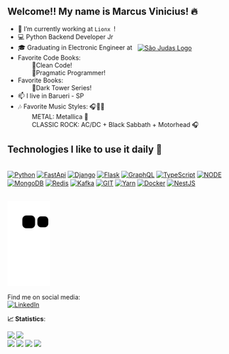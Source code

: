 ## Welcome!! My name is Marcus Vinicius! 🔥

- 🔭 I’m currently working at `Lionx `!
- 💻 Python Backend Developer Jr
- 🎓 Graduating in Electronic Engineer at &nbsp;&nbsp;<a href="https://landing.usjt.br/" target="_blank"><img align="center" alt="São Judas Logo" height="30" src="https://landing.usjt.br/assets/img/logo-usjt.svg" /></a>
- Favorite Code Books:<br/>&nbsp;&nbsp;&nbsp;&nbsp;&nbsp;&nbsp;&nbsp;&nbsp;📘Clean Code! <br/>&nbsp;&nbsp;&nbsp;&nbsp;&nbsp;&nbsp;&nbsp;&nbsp;📙Pragmatic Programmer!
- Favorite Books:<br/>&nbsp;&nbsp;&nbsp;&nbsp;&nbsp;&nbsp;&nbsp;&nbsp;📗Dark Tower Series! <br/>
- 📫 I live in Barueri - SP
- 🎶 Favorite Music Styles: 🎧🍷🗿
<br/>&nbsp;&nbsp;&nbsp;&nbsp;&nbsp;&nbsp;&nbsp;&nbsp;METAL:  Metallica 🤘
<br/>&nbsp;&nbsp;&nbsp;&nbsp;&nbsp;&nbsp;&nbsp;&nbsp;CLASSIC ROCK: AC/DC + Black Sabbath + Motorhead 🎧

<div>
<h2>Technologies I like to use it daily 🔧</h2> <br />
    <a href="https://www.python.org/" target="_blank"><img align="center" alt="Python" height="30" width="40" src="https://cdn.jsdelivr.net/gh/devicons/devicon/icons/python/python-original.svg" /></a>
    <a href="https://fastapi.tiangolo.com/" target="_blank"><img align="center" alt="FastApi" height="30" width="40" src="https://cdn.jsdelivr.net/gh/devicons/devicon/icons/fastapi/fastapi-original.svg" /></a>
    <a href="https://www.djangoproject.com/" target="_blank"><img align="center" alt="Django" height="30" width="40" src="https://img.shields.io/badge/Django-092E20?style=for-the-badge&logo=django&logoColor=white" /></a>
    <a href="https://flask.palletsprojects.com/" target="_blank"><img align="center" alt="Flask" height="30" width="40" src="https://img.shields.io/badge/Flask-000000?style=for-the-badge&logo=flask&logoColor=white" /></a>
  <a href="https://graphql.org/" target="_blank"><img align="center" alt="GraphQL" height="30" width="40" src="https://cdn.jsdelivr.net/gh/devicons/devicon/icons/graphql/graphql-plain.svg" /></a>
  <a href="https://www.typescriptlang.org/" target="_blank"><img align="center" alt="TypeScript" height="30" width="40" src="https://cdn.jsdelivr.net/gh/devicons/devicon/icons/typescript/typescript-original.svg" /></a>
  <a href="https://nodejs.org/pt-br/" target="_blank"><img align="center" alt="NODE" height="30" width="40" src="https://cdn.jsdelivr.net/gh/devicons/devicon/icons/nodejs/nodejs-original.svg" /></a>
  <a href="https://www.mongodb.com/" target="_blank"><img align="center" alt="MongoDB" height="30" width="40" src="https://cdn.jsdelivr.net/gh/devicons/devicon/icons/mongodb/mongodb-original.svg" /></a>
  <a href="https://redis.io/" target="_blank"><img align="center" alt="Redis" height="30" width="40" src="https://cdn.jsdelivr.net/gh/devicons/devicon/icons/redis/redis-original.svg" /></a>
  <a href="https://kafka.apache.org/" target="_blank"><img align="center" alt="Kafka" height="30" width="40" src="https://kafka.apache.org/logos/kafka_logo--simple.png" /></a>
  <a href="https://git-scm.com/" target="_blank"><img align="center" alt="GIT" height="30" width="40"
src="https://cdn.jsdelivr.net/gh/devicons/devicon/icons/git/git-original.svg" /></a>
  <a href="https://yarnpkg.com/" target="_blank"><img align="center" alt="Yarn" height="30" width="40" src="https://cdn.jsdelivr.net/gh/devicons/devicon/icons/yarn/yarn-original.svg" /></a>
  <a href="https://www.docker.com/" target="_blank"><img align="center" alt="Docker" height="30" width="40" src="https://cdn.jsdelivr.net/gh/devicons/devicon/icons/docker/docker-original.svg" /></a>
    <a href="https://nestjs.com/" target="_blank"><img align="center" alt="NestJS" height="30" width="40" src="https://cdn.jsdelivr.net/gh/devicons/devicon/icons/nestjs/nestjs-plain.svg" /></a>
</div>
  <br/>
<div>

<div>
  
![Snake animation](https://github.com/SMarkus27/SMarkus27/blob/output/github-contribution-grid-snake.svg)

Find me on social media: <br />
<a href="https://www.linkedin.com/in/marcus-vinicius-campos-pereira/" target="_blank"><img height="50px" width="50px" src="https://img.icons8.com/color/512/linkedin-circled--v1.png" alt="LinkedIn"></a>

<b> :chart_with_upwards_trend: Statistics</b>:

<a href="https://github.com/SMarkus27">
  <img height="140em" src="https://github-readme-stats.vercel.app/api?username=SMarkus27&show_icons=true&theme=dark&include_commits=true"/>
</a>

<a href="https://github.com/SMarkus27">
  <img height="140em" src="https://github-readme-stats.vercel.app/api/top-langs/?username=SMarkus27&layout=compact&langs_count=8&theme=dark"/>
</a>
<div style="display: inline_block">
  <img src="https://img.shields.io/badge/Python-3776AB?style=for-the-badge&logo=python&logoColor=white" />
  <img src="https://img.shields.io/badge/Django-092E20?style=for-the-badge&logo=django&logoColor=white" />
  <img src="https://img.shields.io/badge/Flask-000000?style=for-the-badge&logo=flask&logoColor=white" />
  <img src="https://img.shields.io/badge/FastApi-000000?style=for-the-badge&logo=fastapi&logoColor=white" />
  
</div>
